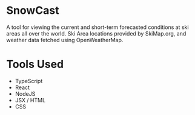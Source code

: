 # SnowCast
A tool for viewing the current and short-term forecasted conditions at ski areas all over the world.
Ski Area locations provided by SkiMap.org, and weather data fetched using OpenWeatherMap.


# Tools Used
 - TypeScript
 - React
 - NodeJS
 - JSX / HTML
 - CSS
